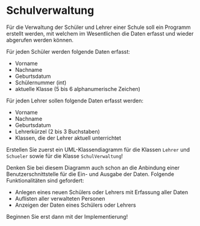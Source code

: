 # Schulverwaltung #

Für die Verwaltung der Schüler und Lehrer einer Schule soll ein Programm erstellt werden, mit welchem im Wesentlichen die Daten erfasst und wieder abgerufen werden können.

Für jeden Schüler werden folgende Daten erfasst:
  * Vorname
  * Nachname
  * Geburtsdatum
  * Schülernummer  (int)
  * aktuelle Klasse (5 bis 6 alphanumerische Zeichen)


Für jeden Lehrer sollen folgende Daten erfasst werden:
  * Vorname
  * Nachname
  * Geburtsdatum
  * Lehrerkürzel (2 bis 3 Buchstaben)
  * Klassen, die der Lehrer aktuell unterrichtet


Erstellen Sie zuerst ein UML-Klassendiagramm für die Klassen `Lehrer` und `Schueler` sowie für die Klasse `SchulVerwaltung`!

Denken Sie bei diesem Diagramm auch schon an die Anbindung einer Benutzerschnittstelle für die Ein- und Ausgabe der Daten. Folgende Funktionalitäten sind gefordert:
  * Anlegen eines neuen Schülers oder Lehrers mit Erfassung aller Daten
  * Auflisten aller verwalteten Personen
  * Anzeigen der Daten eines Schülers oder Lehrers


Beginnen Sie erst dann mit der Implementierung!
